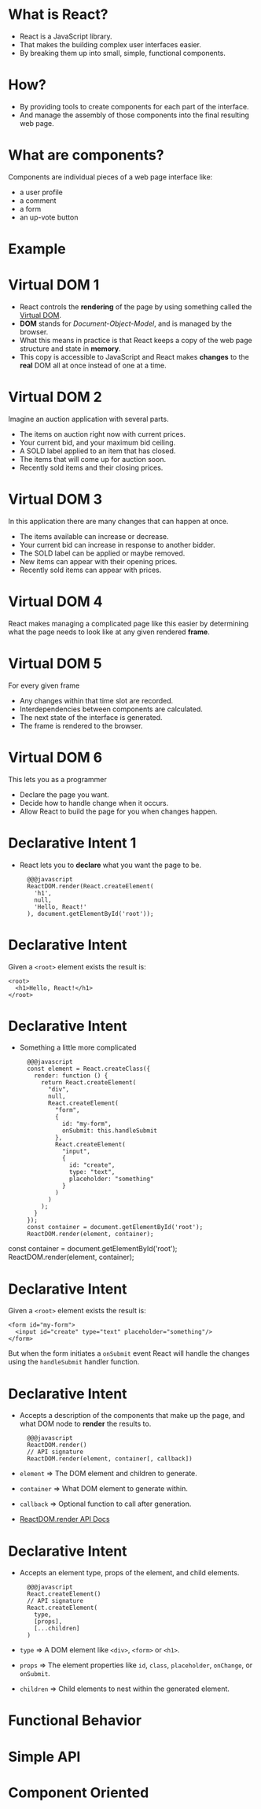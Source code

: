 # What is React?

- React is a JavaScript library.
- That makes the building complex user interfaces easier.
- By breaking them up into small, simple, functional components.

# How?

- By providing tools to create components for each part of the interface.
- And manage the assembly of those components into the final resulting web page.

# What are components?

Components are individual pieces of a web page interface like:

- a user profile
- a comment
- a form
- an up-vote button

# Example

<!--
Include screenshot of github feed here with boxes outlining
the various sections of the web page as components.
-->

# Virtual DOM 1

- React controls the **rendering** of the page by using something called the [Virtual DOM](https://reactjs.org/docs/faq-internals.html).
- **DOM** stands for *Document-Object-Model*, and is managed by the browser.
- What this means in practice is that React keeps a copy of the web page structure and state in **memory**.
- This copy is accessible to JavaScript and React makes **changes** to the **real** DOM all at once instead of one at a time.

# Virtual DOM 2

Imagine an auction application with several parts.

- The items on auction right now with current prices.
- Your current bid, and your maximum bid ceiling.
- A SOLD label applied to an item that has closed.
- The items that will come up for auction soon.
- Recently sold items and their closing prices.

# Virtual DOM 3

In this application there are many changes that can happen at once.

- The items available can increase or decrease.
- Your current bid can increase in response to another bidder.
- The SOLD label can be applied or maybe removed.
- New items can appear with their opening prices.
- Recently sold items can appear with prices.

# Virtual DOM 4

React makes managing a complicated page like this easier by determining what the page needs to look like at any given rendered **frame**.

# Virtual DOM 5

For every given frame

- Any changes within that time slot are recorded.
- Interdependencies between components are calculated.
- The next state of the interface is generated.
- The frame is rendered to the browser.

# Virtual DOM 6

This lets you as a programmer

- Declare the page you want.
- Decide how to handle change when it occurs.
- Allow React to build the page for you when changes happen.

# Declarative Intent 1

- React lets you to **declare** what you want the page to be.

        @@@javascript
        ReactDOM.render(React.createElement(
          'h1',
          null,
          'Hello, React!'
        ), document.getElementById('root'));

# Declarative Intent

Given a `<root>` element exists the result is:

```
<root>
  <h1>Hello, React!</h1>
</root>
```

# Declarative Intent

- Something a little more complicated

        @@@javascript
        const element = React.createClass({
          render: function () {
            return React.createElement(
              "div",
              null,
              React.createElement(
                "form",
                {
                  id: "my-form",
                  onSubmit: this.handleSubmit
                },
                React.createElement(
                  "input",
                  {
                    id: "create",
                    type: "text",
                    placeholder: "something"
                  }
                )
              )
            );
          }
        });
        const container = document.getElementById('root');
        ReactDOM.render(element, container);

const container = document.getElementById('root');
ReactDOM.render(element, container);

# Declarative Intent

Given a `<root>` element exists the result is:

```
<form id="my-form">
  <input id="create" type="text" placeholder="something"/>
</form>
```

But when the form initiates a `onSubmit` event React will handle the changes using the `handleSubmit` handler function.

# Declarative Intent

- Accepts a description of the components that make up the page, and what DOM node to **render** the results to.

        @@@javascript
        ReactDOM.render()
        // API signature
        ReactDOM.render(element, container[, callback])

- `element` => The DOM element and children to generate.
- `container` => What DOM element to generate within.
- `callback` => Optional function to call after generation.
- [ReactDOM.render API Docs](https://reactjs.org/docs/react-api.html#createelement)

# Declarative Intent

- Accepts an element type, props of the element, and child elements.

        @@@javascript
        React.createElement()
        // API signature
        React.createElement(
          type,
          [props],
          [...children]
        )

- `type` => A DOM element like `<div>`, `<form>` or `<h1>`.
- `props` => The element properties like `id`, `class`, `placeholder`, `onChange`, or `onSubmit`.
- `children` => Child elements to nest within the generated element.

# Functional Behavior

# Simple API

# Component Oriented
